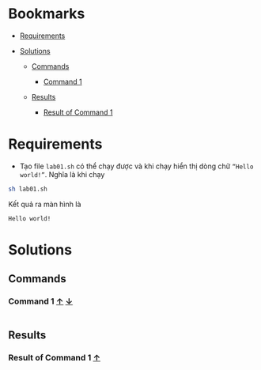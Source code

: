 <a name="bookmarks"/>

# Bookmarks

- [Requirements](#requirements)

- [Solutions](#solutions)

	- [Commands](#commands)
		- [Command 1](#command-1)

	- [Results](#results)
		- [Result of Command 1](#result-1)

<a name="requirements"/>

# Requirements

- Tạo file `lab01.sh` có thể chạy được và khi chạy hiển thị dòng chữ `“Hello world!”`. Nghĩa là khi chạy

```sh
sh lab01.sh
```

Kết quả ra màn hình là

```
Hello world!
```

<a name="solutions"/>

# Solutions 

<a name="commands"/>

## Commands

<a name="command-1"/>

### Command 1 [↑](#bookmarks) [↓](#result-1)

```sh

```

<a name="results"/>

## Results

<a name="result-1"/>

### Result of Command 1 [↑](#command-1)

```sh

```

